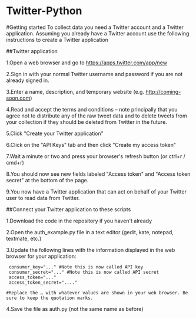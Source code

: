 # Twitter-Python
#Getting started To collect data you need a Twitter account and a Twitter application.
   Assuming you already have a Twitter account use the following instructions to create a Twitter application

##Twitter application

1.Open a web browser and go to https://apps.twitter.com/app/new

2.Sign in with your normal Twitter username and password if you are not already signed in.

3.Enter a name, description, and temporary website (e.g. http://coming-soon.com)

4.Read and accept the terms and conditions – note principally that you agree not to distribute any of the raw tweet data and to delete tweets from your collection if they should be deleted from Twitter in the future.

5.Click "Create your Twitter application"

6.Click on the "API Keys" tab and then click "Create my access token"

7.Wait a minute or two and press your browser's refresh button (or ctrl+r / cmd+r)

8.You should now see new fields labeled "Access token" and "Access token secret" at the bottom of the page.

9.You now have a Twitter application that can act on behalf of your Twitter user to read data from Twitter.

##Connect your Twitter application to these scripts

1.Download the code in the repository if you haven't already

2.Open the auth_example.py file in a text editor (gedit, kate, notepad, textmate, etc.)

3.Update the following lines with the information displayed in the web browser for your application:

     consumer_key="..." #Note this is now called API key	
     consumer_secret="..." #Note this is now called API secret
     access_token="..." 
     access_token_secret="...."
    
    #Replace the … with whatever values are shown in your web browser. Be sure to keep the quotation marks.

4.Save the file as auth.py (not the same name as before)
